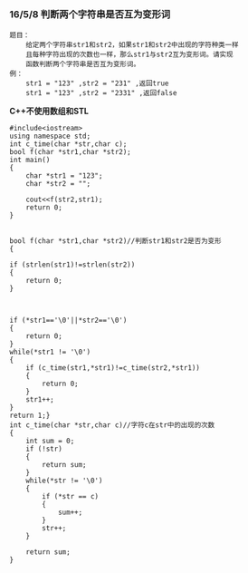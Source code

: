 ### 16/5/8 判断两个字符串是否互为变形词 ###

	题目：
		给定两个字符串str1和str2，如果str1和str2中出现的字符种类一样
		且每种字符出现的次数也一样，那么str1与str2互为变形词。请实现
		函数判断两个字符串是否互为变形词。
	例：
		str1 = "123" ,str2 = "231" ,返回true
		str1 = "123" ,str2 = "2331" ,返回false
**C++不使用数组和STL**
	
	#include<iostream>
	using namespace std;
	int c_time(char *str,char c);
	bool f(char *str1,char *str2);
	int main()
	{
		char *str1 = "123";
		char *str2 = "";
	
		cout<<f(str2,str1);
		return 0;
	}


	bool f(char *str1,char *str2)//判断str1和str2是否为变形
	{
		
	if (strlen(str1)!=strlen(str2))
	{
		return 0;
	}



	if (*str1=='\0'||*str2=='\0')
	{
		return 0;
	}
	while(*str1 != '\0')
	{
		if (c_time(str1,*str1)!=c_time(str2,*str1))
		{
			return 0;
		}
		str1++;
	}
	return 1;}
	int c_time(char *str,char c)//字符c在str中的出现的次数
	{
		int sum = 0;
		if (!str)
		{
			return sum;
		}
		while(*str != '\0')
		{
			if (*str == c)
			{
				sum++;
			}
			str++;
		}
		
		return sum;
	}
